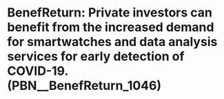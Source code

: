 # BenefReturn: __Private investors can benefit from the increased demand for smartwatches and data analysis services for early detection of COVID-19.__ (PBN__BenefReturn_1046)

